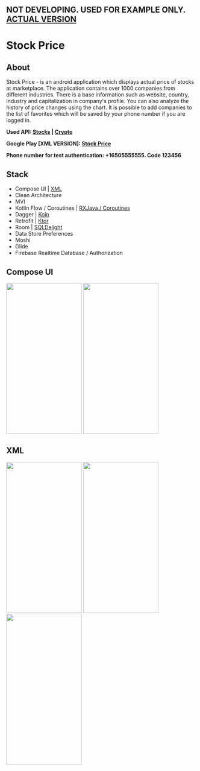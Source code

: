 ## NOT DEVELOPING. USED FOR EXAMPLE ONLY. [ACTUAL VERSION](https://github.com/NichitaFerelin/Stock_Price)


# Stock Price


## About
Stock Price - is an android application which displays actual price of stocks at marketplace. The application contains over 1000 companies from different industries. There is a base information such as website, country, industry and capitalization in company's profile. You can also analyze the history of price changes using the chart. It is possible to add companies to the list of favorites which will be saved by your phone number if you are logged in. 

**Used API: [Stocks](https://finnhub.io/) | [Crypto](https://nomics.com/docs/)**

**Google Play [XML VERSION]: [Stock Price](https://play.google.com/store/apps/details?id=com.ferelin.stockprice)**

**Phone number for test authentication: +16505555555. Code 123456**


## Stack
- Compose UI | [XML](https://github.com/NichitaFerelin/Android_Stock_Price/tree/xml)
- Clean Architecture
- MVI
- Kotlin Flow / Coroutines | [RXJava / Coroutines](https://github.com/NichitaFerelin/Android_Stock_Price/tree/rx_java_as_data_stream_instead_of_kotlin_flow)
- Dagger | [Koin](https://github.com/NichitaFerelin/Stock_Price)
- Retrofit | [Ktor](https://github.com/NichitaFerelin/Stock_Price)
- Room | [SQLDelight](https://github.com/NichitaFerelin/Stock_Price)
- Data Store Preferences
- Moshi
- Glide
- Firebase Realtime Database / Authorization


## Compose UI
<p float="middle">
  <img src="https://github.com/NichitaFerelin/Stock_Price/blob/retrofit_dagger2_room/dev-preview/Preview_1.gif" height="400" width = "200"/>
  <img src="https://github.com/NichitaFerelin/Stock_Price/blob/retrofit_dagger2_room/dev-preview/Preview_2.gif" height="400" width = "200"/>
</p>

## XML
<p float="middle">
  <img src="https://github.com/NichitaFerelin/Stock_Price/blob/retrofit_dagger2_room/dev-preview/XML_preview_1.gif" height="400" width = "200"/>
  <img src="https://github.com/NichitaFerelin/Stock_Price/blob/retrofit_dagger2_room/dev-preview/XML_preview_2.gif" height="400" width = "200"/>
  <img src="https://github.com/NichitaFerelin/Stock_Price/blob/retrofit_dagger2_room/dev-preview/XML_preview_3.gif" height="400" width = "200"/>
</p>
